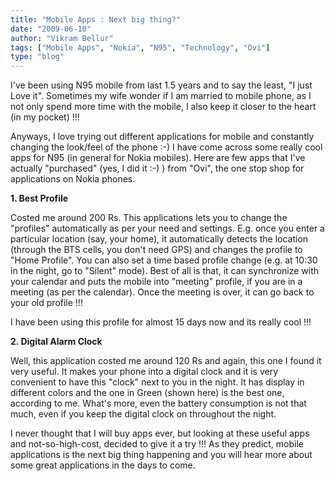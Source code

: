 ```yaml
---
title: "Mobile Apps : Next big thing?"
date: "2009-06-10"
author: "Vikram Bellur"
tags: ["Mobile Apps", "Nokia", "N95", "Technology", "Ovi"]
type: "blog"
---
```


I've been using N95 mobile from last 1.5 years and to say the least, "I just Love it". Sometimes my wife wonder if I am married to mobile phone, as I not only spend more time with the mobile, I also keep it closer to the heart (in my pocket) !!!

Anyways, I love trying out different applications for mobile and constantly changing the look/feel of the phone :-) I have come across some really cool apps for N95 (in general for Nokia mobiles). Here are few apps that I've actually "purchased" (yes, I did it :-) ) from "Ovi", the one stop shop for applications on Nokia phones.

**1. Best Profile**

Costed me around 200 Rs. This applications lets you to change the "profiles" automatically as per your need and settings. E.g. once you enter a particular location (say, your home), it automatically detects the location (through the BTS cells, you don't need GPS) and changes the profile to "Home Profile". You can also set a time based profile change (e.g. at 10:30 in the night, go to "Silent" mode). Best of all is that, it can synchronize with your calendar and puts the mobile into "meeting" profile, if you are in a meeting (as per the calendar). Once the meeting is over, it can go back to your old profile !!!

I have been using this profile for almost 15 days now and its really cool !!!

**2. Digital Alarm Clock**

Well, this application costed me around 120 Rs and again, this one I found it very useful. It makes your phone into a digital clock and it is very convenient to have this "clock" next to you in the night. It has display in different colors and the one in Green (shown here) is the best one, according to me. What's more, even the battery consumption is not that much, even if you keep the digital clock on throughout the night.

I never thought that I will buy apps ever, but looking at these useful apps and not-so-high-cost, decided to give it a try !!! As they predict, mobile applications is the next big thing happening and you will hear more about some great applications in the days to come.
